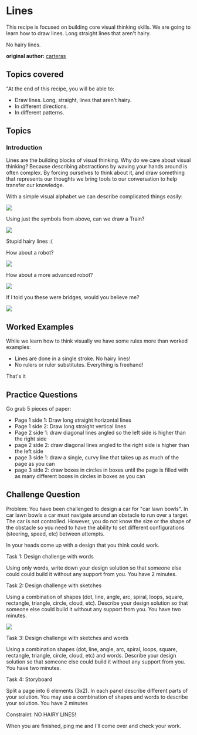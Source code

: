 # Lines

This recipe is focused on building core visual thinking skills. We are going to learn how to draw lines. Long straight lines that aren't hairy.

No hairy lines.

**original author:** [carteras](https://github.com/carteras)

<!-- add a new author mark if you updated this -->

## Topics covered

"At the end of this recipe, you will be able to:

<!-- why should people expect to be able to do or know after doing this recipe -->

* Draw lines. Long, straight, lines that aren't hairy.
* In different directions.
* In different patterns.

## Topics

### Introduction

<!-- Introduce the topic, what is it, how does it work, include pictures -->

Lines are the building blocks of visual thinking. Why do we care about visual thinking? Because describing abstractions by waving your hands around is often complex. By forcing ourselves to think about it, and draw something that represents our thoughts we bring tools to our conversation to help transfer our knowledge.

With a simple visual alphabet we can describe complicated things easily:

![](2022-07-17-13-58-38.png)

Using just the symbols from above, can we draw a Train?

![](2022-07-17-13-59-08.png)

Stupid hairy lines :(

How about a robot?

![](2022-07-17-13-59-37.png)

How about a more advanced robot?

![](2022-07-17-13-59-53.png)

If I told you these were bridges, would you believe me?

![](2022-07-17-14-00-19.png)


## Worked Examples

<!-- Provide some basic worked examples that let people follow your worked examples. If it's a library, don't forget to tell people how to install it -->

While we learn how to think visually we have some rules more than worked examples: 

* Lines are done in a single stroke. No hairy lines!
* No rulers or ruler substitutes. Everything is freehand!

That's it

## Practice Questions

<!-- Provide some basic practice questions that let people follow your worked examples.  -->

Go grab 5 pieces of paper:

* Page 1 side 1: Draw long straight horizontal lines
* Page 1 side 2: Draw long straight vertical lines
* Page 2 side 1: draw diagonal lines angled so the left side is higher than the right side
* page 2 side 2: draw diagonal lines angled to the right side is higher than the left side
* page 3 side 1: draw a single, curvy line that takes up as much of the page as you can
* page 3 side 2: draw boxes in circles in boxes until the page is filled with as many different boxes in circles in boxes as you can

## Challenge Question

Problem: You have been challenged to design a car for "car lawn bowls". In car lawn bowls a car must navigate around an obstacle to run over a target. The car is not controlled. However, you do not know the size or the shape of the obstacle so you need to have the ability to set different configurations (steering, speed, etc) between attempts.

In your heads come up with a design that you think could work. 

Task 1: Design challenge with words

Using only words, write down your design solution so that someone else could could build it without any support from you. You have 2 minutes.

Task 2: Design challenge with sketches

Using a combination of shapes (dot, line, angle, arc, spiral, loops, square, rectangle, triangle, circle, cloud, etc). Describe your design solution so that someone else could build it without any support from you. You have two minutes. 

![](2022-07-17-14-14-38.png)

Task 3: Design challenge with sketches and words

Using a combination shapes (dot, line, angle, arc, spiral, loops, square, rectangle, triangle, circle, cloud, etc) and words. Describe your design solution so that someone else could build it without any support from you. You have two minutes.

Task 4: Storyboard

Split a page into 6 elements (3x2). In each panel describe different parts of your solution. You may use a combination of shapes and words to describe your solution. You have 2 minutes

Constraint: NO HAIRY LINES!

When you are finished, ping me and I'll come over and check your work.